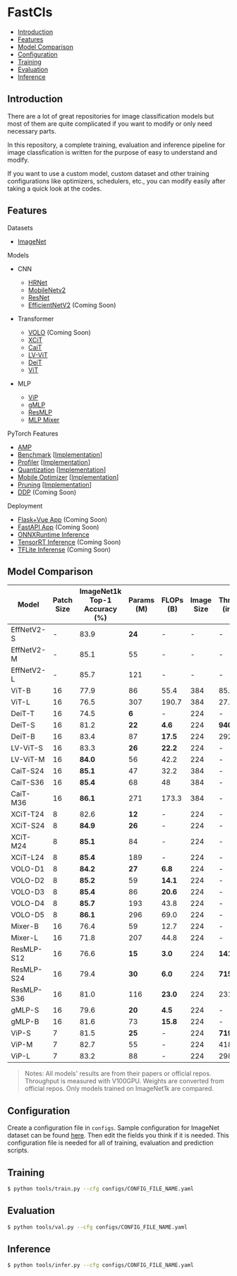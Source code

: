 # FastCls

* [Introduction](##Introduction)
* [Features](##Features)
* [Model Comparison](##Model-Comparison)
* [Configuration](##Configuration)
* [Training](##Training)
* [Evaluation](##Evaluation)
* [Inference](##Inference)

## Introduction

There are a lot of great repositories for image classification models but most of them are quite complicated if you want to modify or only need necessary parts. 

In this repository, a complete training, evaluation and inference pipeline for image classfication is written for the purpose of easy to understand and modify. 

If you want to use a custom model, custom dataset and other training configurations like optimizers, schedulers, etc., you can modify easily after taking a quick look at the codes.

## Features

Datasets
* [ImageNet](https://image-net.org/)

Models
* CNN
    * [HRNet](https://arxiv.org/abs/1908.07919)
    * [MobileNetv2]()
    * [ResNet](https://arxiv.org/abs/1512.03385)
    * [EfficientNetV2](https://arxiv.org/abs/2104.00298v3) (Coming Soon)
* Transformer
    * [VOLO](https://arxiv.org/abs/2106.13112v1) (Coming Soon)
    * [XCiT](https://arxiv.org/abs/2106.09681)
    * [CaiT](https://arxiv.org/abs/2103.17239) 
    * [LV-ViT](https://arxiv.org/abs/2104.10858v2)
    * [DeiT](https://arxiv.org/abs/2012.12877) 
    * [ViT](https://arxiv.org/abs/2010.11929v2)
    
* MLP
    * [ViP](https://arxiv.org/abs/2106.12368v1)
    * [gMLP](https://arxiv.org/abs/2105.08050v2) 
    * [ResMLP](https://arxiv.org/abs/2105.03404) 
    * [MLP Mixer](https://arxiv.org/abs/2105.01601)
    
PyTorch Features
* [AMP](https://pytorch.org/docs/stable/notes/amp_examples.html)
* [Benchmark](https://pytorch.org/tutorials/recipes/recipes/benchmark.html) [[Implementation](./tools/benchmark.py)]
* [Profiler](https://pytorch.org/docs/stable/profiler.html) [[Implementation](./tools/model_profile.py)]
* [Quantization](https://pytorch.org/docs/stable/quantization.html) [[Implementation](./tools/quantize.py)]
* [Mobile Optimizer](https://pytorch.org/docs/stable/mobile_optimizer.html) [[Implementation](./tools/quantize.py)]
* [Pruning](https://pytorch.org/tutorials/intermediate/pruning_tutorial.html) [[Implementation](./tools/prune.py)]
* [DDP](https://pytorch.org/docs/stable/notes/ddp.html) (Coming Soon)

Deployment
* [Flask+Vue App]() (Coming Soon)
* [FastAPI App]() (Coming Soon)
* [ONNXRuntime Inference]()
* [TensorRT Inference]() (Coming Soon)
* [TFLite Inferense]() (Coming Soon)


## Model Comparison

Model | Patch Size | ImageNet1k Top-1 Accuracy (%) | Params (M)  | FLOPs (B) | Image Size | Throughput (image/s) | Peak Memory (MB) | Weights
--- | --- | --- | --- | --- | --- | --- | --- | ---
EffNetV2-S | - | 83.9 | **24** | - | - | - | - | N/A
EffNetV2-M | - | 85.1 | 55 | - | - | - | - | N/A
EffNetV2-L | - | 85.7 | 121 | - | - | - | - | N/A
ViT-B | 16 | 77.9 | 86 | 55.4 | 384 | 85.9 | - | N/A
ViT-L | 16 | 76.5 | 307 | 190.7 | 384 | 27.3 | - | N/A
DeiT-T | 16 | 74.5 | **6** | - | 224 | - | - | [download](https://drive.google.com/drive/folders/1nhj-RSAHcpN3e5G0eryKBcnUwlyE_YYv?usp=sharing)
DeiT-S | 16 | 81.2 | **22** | **4.6** | 224 | **940.4** | **217.2** | [download](https://drive.google.com/drive/folders/1nhj-RSAHcpN3e5G0eryKBcnUwlyE_YYv?usp=sharing)
DeiT-B | 16 | 83.4 | 87 | **17.5** | 224 |  292.3 | 573.7 | [download](https://drive.google.com/drive/folders/1nhj-RSAHcpN3e5G0eryKBcnUwlyE_YYv?usp=sharing)
LV-ViT-S | 16 | 83.3 | **26** | **22.2** | 224 | - | - | [download](https://github.com/zihangJiang/TokenLabeling/releases/download/1.0/lvvit_s-26M-224-83.3.pth.tar)
LV-ViT-M | 16 | **84.0** | 56 | 42.2 | 224 | - | - | [download](https://github.com/zihangJiang/TokenLabeling/releases/download/1.0/lvvit_m-56M-224-84.0.pth.tar)
CaiT-S24 | 16 | **85.1** | 47 | 32.2 | 384 | - | - | [download](https://drive.google.com/drive/folders/1YrbN3zdz1jykz5D-CY6ND7A7schH8E19?usp=sharing)
CaiT-S36 | 16 | **85.4** | 68 | 48 | 384 | - | - | [download](https://drive.google.com/drive/folders/1YrbN3zdz1jykz5D-CY6ND7A7schH8E19?usp=sharing)
CaiT-M36 | 16 | **86.1** | 271 | 173.3 | 384 | - | - | [download](https://drive.google.com/drive/folders/1YrbN3zdz1jykz5D-CY6ND7A7schH8E19?usp=sharing)
XCiT-T24 | 8 | 82.6 | **12** | - | 224 | - | - | [download](https://drive.google.com/drive/folders/10lvfB8sXdRuZve5xn6pebJN6TT2GaYhP?usp=sharing)
XCiT-S24 | 8 | **84.9** | **26** | - | 224 | - | - | [download](https://drive.google.com/drive/folders/10lvfB8sXdRuZve5xn6pebJN6TT2GaYhP?usp=sharing)
XCiT-M24 | 8 | **85.1** | 84 | - | 224 | - | - | [download](https://drive.google.com/drive/folders/10lvfB8sXdRuZve5xn6pebJN6TT2GaYhP?usp=sharing)
XCiT-L24 | 8 | **85.4** | 189 | - | 224 | - | - | [download](https://drive.google.com/drive/folders/10lvfB8sXdRuZve5xn6pebJN6TT2GaYhP?usp=sharing)
VOLO-D1 | 8 | **84.2** | **27** | **6.8** | 224 | - | -  | N/A
VOLO-D2 | 8 | **85.2** | 59 | **14.1** | 224 | - | -  | N/A
VOLO-D3 | 8 | **85.4** | 86 | **20.6** | 224 | - | - | N/A
VOLO-D4 | 8 | **85.7** | 193 | 43.8 | 224 | - | -  | N/A
VOLO-D5 | 8 | **86.1** | 296 | 69.0 | 224 | - | -  | N/A
Mixer-B | 16 | 76.4 | 59 | 12.7 | 224 | - | - | N/A
Mixer-L | 16 | 71.8 | 207 | 44.8 | 224 | - | - | N/A
ResMLP-S12 | 16 | 76.6 | **15** | **3.0** | 224 | **1415.1** | **179.5** | [download](https://dl.fbaipublicfiles.com/deit/resmlp_12_dist.pth)
ResMLP-S24 | 16 | 79.4 | **30** | **6.0** | 224 | **715.4** | **235.3** | [download](https://dl.fbaipublicfiles.com/deit/resmlp_24_dist.pth)
ResMLP-S36 | 16 | 81.0 | 116 | **23.0** | 224 | 231.3 | 663.0 | [download](https://dl.fbaipublicfiles.com/deit/resmlp_36_dist.pth) 
gMLP-S | 16 | 79.6 | **20** | **4.5** | 224 | - | - | N/A
gMLP-B | 16 | 81.6 | 73 | **15.8** | 224 | - | - | N/A
ViP-S | 7 | 81.5 | **25** | - | 224 | **719** | - | [download](https://drive.google.com/drive/folders/1l2XWrzqeP5n3tIm4O1jkd727j_mVoOf1?usp=sharing)
ViP-M | 7 | 82.7 | 55 | - | 224 | 418 | - | [download](https://drive.google.com/drive/folders/1l2XWrzqeP5n3tIm4O1jkd727j_mVoOf1?usp=sharing)
ViP-L | 7 | 83.2 | 88 | - | 224 | 298 | - | [download](https://drive.google.com/drive/folders/1l2XWrzqeP5n3tIm4O1jkd727j_mVoOf1?usp=sharing)

> Notes: All models' results are from their papers or official repos. Throughput is measured with V100GPU. Weights are converted from official repos. Only models trained on ImageNet1k are compared.


## Configuration 

Create a configuration file in `configs`. Sample configuration for ImageNet dataset can be found [here](configs/defaults.yaml). Then edit the fields you think if it is needed. This configuration file is needed for all of training, evaluation and prediction scripts.

## Training

```bash
$ python tools/train.py --cfg configs/CONFIG_FILE_NAME.yaml
```

## Evaluation

```bash
$ python tools/val.py --cfg configs/CONFIG_FILE_NAME.yaml
```

## Inference

```bash
$ python tools/infer.py --cfg configs/CONFIG_FILE_NAME.yaml
```

